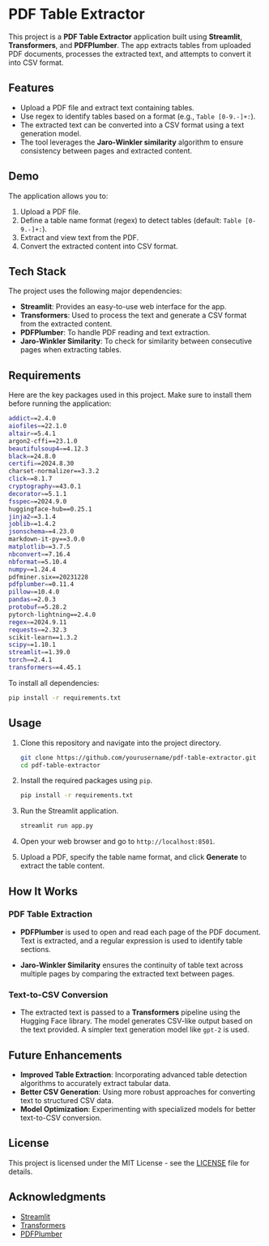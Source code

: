 # PDF Table Extractor

This project is a **PDF Table Extractor** application built using **Streamlit**, **Transformers**, and **PDFPlumber**. The app extracts tables from uploaded PDF documents, processes the extracted text, and attempts to convert it into CSV format.

## Features

- Upload a PDF file and extract text containing tables.
- Use regex to identify tables based on a format (e.g., `Table [0-9.-]+:`).
- The extracted text can be converted into a CSV format using a text generation model.
- The tool leverages the **Jaro-Winkler similarity** algorithm to ensure consistency between pages and extracted content.

## Demo

The application allows you to:
1. Upload a PDF file.
2. Define a table name format (regex) to detect tables (default: `Table [0-9.-]+:`).
3. Extract and view text from the PDF.
4. Convert the extracted content into CSV format.

## Tech Stack

The project uses the following major dependencies:

- **Streamlit**: Provides an easy-to-use web interface for the app.
- **Transformers**: Used to process the text and generate a CSV format from the extracted content.
- **PDFPlumber**: To handle PDF reading and text extraction.
- **Jaro-Winkler Similarity**: To check for similarity between consecutive pages when extracting tables.

## Requirements

Here are the key packages used in this project. Make sure to install them before running the application:

```bash
addict==2.4.0
aiofiles==22.1.0
altair==5.4.1
argon2-cffi==23.1.0
beautifulsoup4==4.12.3
black==24.8.0
certifi==2024.8.30
charset-normalizer==3.3.2
click==8.1.7
cryptography==43.0.1
decorator==5.1.1
fsspec==2024.9.0
huggingface-hub==0.25.1
jinja2==3.1.4
joblib==1.4.2
jsonschema==4.23.0
markdown-it-py==3.0.0
matplotlib==3.7.5
nbconvert==7.16.4
nbformat==5.10.4
numpy==1.24.4
pdfminer.six==20231228
pdfplumber==0.11.4
pillow==10.4.0
pandas==2.0.3
protobuf==5.28.2
pytorch-lightning==2.4.0
regex==2024.9.11
requests==2.32.3
scikit-learn==1.3.2
scipy==1.10.1
streamlit==1.39.0
torch==2.4.1
transformers==4.45.1
```

To install all dependencies:

```bash
pip install -r requirements.txt
```

## Usage

1. Clone this repository and navigate into the project directory.

   ```bash
   git clone https://github.com/yourusername/pdf-table-extractor.git
   cd pdf-table-extractor
   ```

2. Install the required packages using `pip`.

   ```bash
   pip install -r requirements.txt
   ```

3. Run the Streamlit application.

   ```bash
   streamlit run app.py
   ```

4. Open your web browser and go to `http://localhost:8501`.

5. Upload a PDF, specify the table name format, and click **Generate** to extract the table content.

## How It Works

### PDF Table Extraction

- **PDFPlumber** is used to open and read each page of the PDF document. Text is extracted, and a regular expression is used to identify table sections.
  
- **Jaro-Winkler Similarity** ensures the continuity of table text across multiple pages by comparing the extracted text between pages.

### Text-to-CSV Conversion

- The extracted text is passed to a **Transformers** pipeline using the Hugging Face library. The model generates CSV-like output based on the text provided. A simpler text generation model like `gpt-2` is used.

## Future Enhancements

- **Improved Table Extraction**: Incorporating advanced table detection algorithms to accurately extract tabular data.
- **Better CSV Generation**: Using more robust approaches for converting text to structured CSV data.
- **Model Optimization**: Experimenting with specialized models for better text-to-CSV conversion.

## License

This project is licensed under the MIT License - see the [LICENSE](LICENSE) file for details.

## Acknowledgments

- [Streamlit](https://streamlit.io/)
- [Transformers](https://huggingface.co/transformers/)
- [PDFPlumber](https://github.com/jsvine/pdfplumber)